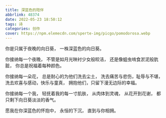 ```yaml
---
title: 深蓝色的陪伴
abbrlink: 48374
date: 2022-05-23 18:50:12
tags: 诗
categories: 创作
cover: https://npm.elemecdn.com/sperte-img/picgo/pomodorosa.webp
---
```

你是只属于夜晚的向日葵，
一株深蓝色的向日葵。

你接纳每一个夜晚，
不管是如月光映衬少女般皎洁，
还是像蛆虫啃食淤泥般肮脏，
你总是祝福着每种颜色。

你接纳每一朵花，
总是耐心的为他们洗去尘土，
洗去痛苦与悲伤，耻辱与不堪，
洗去欢喜与感动，快乐与童真，
拥抱他们，只留下漫无边际的幸福。

你接纳每一个我，
轻抚着我的每一寸肌肤，
从肉体到灵魂，
从花开到花谢，
都只剩下向日葵淡淡的香气。

愿我在你深蓝色的怀抱中，
永恒的下沉，
直到与你相拥。
